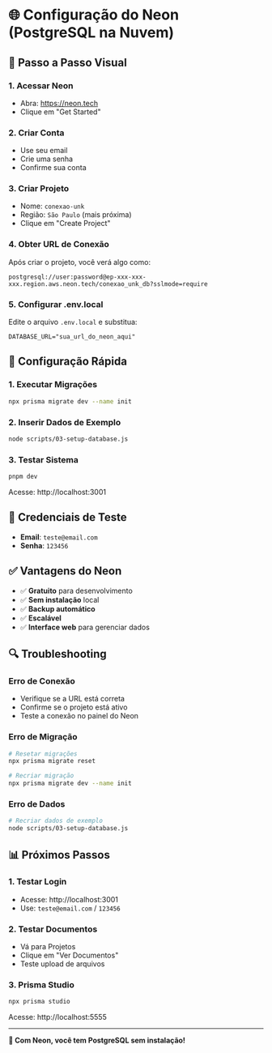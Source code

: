 # 🌐 Configuração do Neon (PostgreSQL na Nuvem)

## 🚀 Passo a Passo Visual

### **1. Acessar Neon**
- Abra: https://neon.tech
- Clique em "Get Started"

### **2. Criar Conta**
- Use seu email
- Crie uma senha
- Confirme sua conta

### **3. Criar Projeto**
- Nome: `conexao-unk`
- Região: `São Paulo` (mais próxima)
- Clique em "Create Project"

### **4. Obter URL de Conexão**
Após criar o projeto, você verá algo como:
```
postgresql://user:password@ep-xxx-xxx-xxx.region.aws.neon.tech/conexao_unk_db?sslmode=require
```

### **5. Configurar .env.local**
Edite o arquivo `.env.local` e substitua:
```env
DATABASE_URL="sua_url_do_neon_aqui"
```

## 🔧 Configuração Rápida

### **1. Executar Migrações**
```bash
npx prisma migrate dev --name init
```

### **2. Inserir Dados de Exemplo**
```bash
node scripts/03-setup-database.js
```

### **3. Testar Sistema**
```bash
pnpm dev
```
Acesse: http://localhost:3001

## 🎯 Credenciais de Teste
- **Email**: `teste@email.com`
- **Senha**: `123456`

## ✅ Vantagens do Neon
- ✅ **Gratuito** para desenvolvimento
- ✅ **Sem instalação** local
- ✅ **Backup automático**
- ✅ **Escalável**
- ✅ **Interface web** para gerenciar dados

## 🔍 Troubleshooting

### **Erro de Conexão**
- Verifique se a URL está correta
- Confirme se o projeto está ativo
- Teste a conexão no painel do Neon

### **Erro de Migração**
```bash
# Resetar migrações
npx prisma migrate reset

# Recriar migração
npx prisma migrate dev --name init
```

### **Erro de Dados**
```bash
# Recriar dados de exemplo
node scripts/03-setup-database.js
```

## 📊 Próximos Passos

### **1. Testar Login**
- Acesse: http://localhost:3001
- Use: `teste@email.com` / `123456`

### **2. Testar Documentos**
- Vá para Projetos
- Clique em "Ver Documentos"
- Teste upload de arquivos

### **3. Prisma Studio**
```bash
npx prisma studio
```
Acesse: http://localhost:5555

---

**🎉 Com Neon, você tem PostgreSQL sem instalação!** 